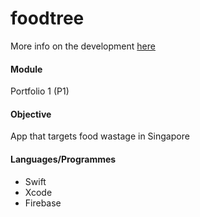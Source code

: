 # foodtree
More info on the development [here](https://tayhuilin.wixsite.com/portfolio/blog/categories/portfolio-1)
#### Module
Portfolio 1 (P1)

#### Objective
App that targets food wastage in Singapore

#### Languages/Programmes
* Swift
* Xcode
* Firebase
